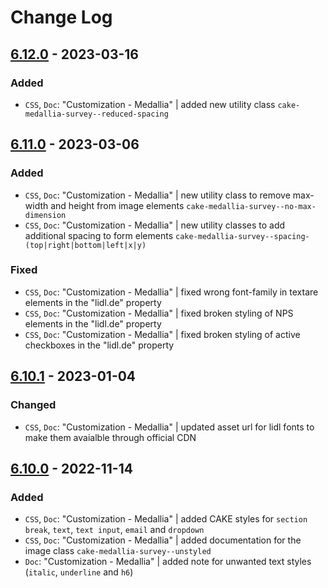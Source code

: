 # Change Log

## [6.12.0](https://github.com/cake-hub/lidl-web-bootstrap_theme/tree/v6.12.0) - 2023-03-16

### Added

* `CSS`, `Doc`: "Customization - Medallia" | added new utility class `cake-medallia-survey--reduced-spacing`

## [6.11.0](https://github.com/cake-hub/lidl-web-bootstrap_theme/tree/v6.11.0) - 2023-03-06

### Added

* `CSS`, `Doc`: "Customization - Medallia" | new utility class to remove max-width and height from image elements `cake-medallia-survey--no-max-dimension`
* `CSS`, `Doc`: "Customization - Medallia" | new utility classes to add additional spacing to form elements `cake-medallia-survey--spacing-(top|right|bottom|left|x|y)`

### Fixed

* `CSS`, `Doc`: "Customization - Medallia" | fixed wrong font-family in textare elements in the "lidl.de" property
* `CSS`, `Doc`: "Customization - Medallia" | fixed broken styling of NPS elements in the "lidl.de" property
* `CSS`, `Doc`: "Customization - Medallia" | fixed broken styling of active checkboxes in the "lidl.de" property

## [6.10.1](https://github.com/cake-hub/lidl-web-bootstrap_theme/tree/v6.10.1) - 2023-01-04

### Changed

* `CSS`, `Doc`: "Customization - Medallia" | updated asset url for lidl fonts to make them avaialble through official CDN


## [6.10.0](https://github.com/cake-hub/lidl-web-bootstrap_theme/tree/v6.10.0) - 2022-11-14

### Added

* `CSS`, `Doc`: "Customization - Medallia" | added CAKE styles for `section break`, `text`, `text input`, `email` and `dropdown`
* `CSS`, `Doc`: "Customization - Medallia" | added documentation for the image class `cake-medallia-survey--unstyled`
* `Doc`: "Customization - Medallia" | added note for unwanted text styles (`italic`, `underline` and `h6`)
